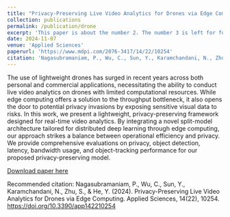 ```yaml
---
title: "Privacy-Preserving Live Video Analytics for Drones via Edge Computing"
collection: publications
permalink: /publication/drone
excerpt: 'This paper is about the number 2. The number 3 is left for future work.'
date: 2024-11-07
venue: 'Applied Sciences'
paperurl: 'https://www.mdpi.com/2076-3417/14/22/10254'
citation: 'Nagasubramaniam, P., Wu, C., Sun, Y., Karamchandani, N., Zhu, S., & He, Y. (2024). Privacy-Preserving Live Video Analytics for Drones via Edge Computing. Applied Sciences, 14(22), 10254. https://doi.org/10.3390/app142210254 '
---
```

The use of lightweight drones has surged in recent years across both personal and commercial applications, necessitating the ability to conduct live video analytics on drones with limited computational resources. While edge computing offers a solution to the throughput bottleneck, it also opens the door to potential privacy invasions by exposing sensitive visual data to risks. In this work, we present a lightweight, privacy-preserving framework designed for real-time video analytics. By integrating a novel split-model architecture tailored for distributed deep learning through edge computing, our approach strikes a balance between operational efficiency and privacy. We provide comprehensive evaluations on privacy, object detection, latency, bandwidth usage, and object-tracking performance for our proposed privacy-preserving model.

[Download paper here](https://piyushnags.github.io/files/drone.pdf)

Recommended citation: Nagasubramaniam, P., Wu, C., Sun, Y., Karamchandani, N., Zhu, S., & He, Y. (2024). Privacy-Preserving Live Video Analytics for Drones via Edge Computing. Applied Sciences, 14(22), 10254. https://doi.org/10.3390/app142210254 
